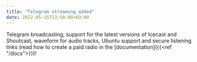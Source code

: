 ```yaml
---
title: "Telegram streaming added"
date: 2022-05-15T13:50:08+03:00
---
```


Telegram broadcasting, support for the latest versions of Icecast and Shoutcast, waveform for audio tracks, Ubuntu support and secure listening links (read how to create a paid radio in the [documentation]({{<ref "/docs">}})!
